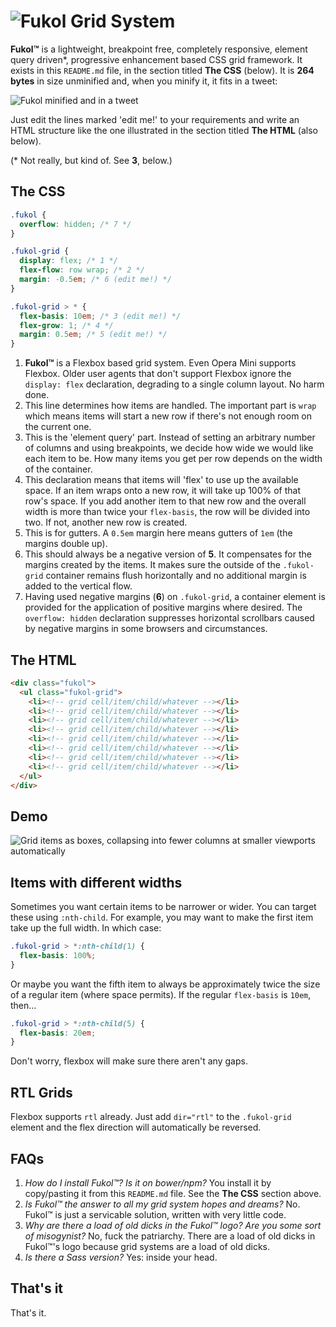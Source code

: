 # ![Fukol Grid System](logo.png)

**Fukol&trade;** is a lightweight, breakpoint free, completely responsive, element query driven\*, progressive enhancement based CSS grid framework. It exists in this `README.md` file, in the section titled **The CSS** (below). It is **264 bytes** in size unminified and, when you minify it, it fits in a tweet:

![Fukol minified and in a tweet](tweet.png)

Just edit the lines marked 'edit me!' to your requirements and write an HTML structure like the one illustrated in the section titled **The HTML** (also below).

(\* Not really, but kind of. See **3**, below.)

## The CSS

```css
.fukol {
  overflow: hidden; /* 7 */
}

.fukol-grid {
  display: flex; /* 1 */
  flex-flow: row wrap; /* 2 */
  margin: -0.5em; /* 6 (edit me!) */
}

.fukol-grid > * {
  flex-basis: 10em; /* 3 (edit me!) */
  flex-grow: 1; /* 4 */
  margin: 0.5em; /* 5 (edit me!) */
}
```

1. **Fukol&trade;** is a Flexbox based grid system. Even Opera Mini supports Flexbox. Older user agents that don't support Flexbox ignore the `display: flex` declaration, degrading to a single column layout. No harm done.
2. This line determines how items are handled. The important part is `wrap` which means items will start a new row if there's not enough room on the current one.
3. This is the 'element query' part. Instead of setting an arbitrary number of columns and using breakpoints, we decide how wide we would like each item to be. How many items you get per row depends on the width of the container.
4. This declaration means that items will 'flex' to use up the available space. If an item wraps onto a new row, it will take up 100% of that row's space. If you add another item to that new row and the overall width is more than twice your `flex-basis`, the row will be divided into two. If not, another new row is created.
5. This is for gutters. A `0.5em` margin here means gutters of `1em` (the margins double up).
6. This should always be a negative version of **5**. It compensates for the margins created by the items. It makes sure the outside of the `.fukol-grid` container remains flush horizontally and no additional margin is added to the vertical flow.
7. Having used negative margins (**6**) on `.fukol-grid`, a container element is provided for the application of positive margins where desired. The `overflow: hidden` declaration suppresses horizontal scrollbars caused by negative margins in some browsers and circumstances.

## The HTML

```html
<div class="fukol">
  <ul class="fukol-grid">
    <li><!-- grid cell/item/child/whatever --></li>
    <li><!-- grid cell/item/child/whatever --></li>
    <li><!-- grid cell/item/child/whatever --></li>
    <li><!-- grid cell/item/child/whatever --></li>
    <li><!-- grid cell/item/child/whatever --></li>
    <li><!-- grid cell/item/child/whatever --></li>
    <li><!-- grid cell/item/child/whatever --></li>
    <li><!-- grid cell/item/child/whatever --></li>
  </ul>
</div>
```

## Demo

![Grid items as boxes, collapsing into fewer columns at smaller viewports automatically](fukol-demo.gif)

## Items with different widths

Sometimes you want certain items to be narrower or wider. You can target these using `:nth-child`. For example, you may want to make the first item take up the full width. In which case:

```css
.fukol-grid > *:nth-child(1) {
  flex-basis: 100%;
}
```

Or maybe you want the fifth item to always be approximately twice the size of a regular item (where space permits). If the regular `flex-basis` is `10em`, then&hellip;

```css
.fukol-grid > *:nth-child(5) {
  flex-basis: 20em;
}
```

Don't worry, flexbox will make sure there aren't any gaps.

## RTL Grids

Flexbox supports `rtl` already. Just add `dir="rtl"` to the `.fukol-grid` element and the flex direction will automatically be reversed.

## FAQs

1. *How do I install Fukol&trade;? Is it on bower/npm?* You install it by copy/pasting it from this `README.md` file. See the **The CSS** section above.
2. *Is Fukol&trade; the answer to all my grid system hopes and dreams?* No. Fukol&trade; is just a servicable solution, written with very little code.
3. *Why are there a load of old dicks in the Fukol&trade; logo? Are you some sort of misogynist?* No, fuck the patriarchy. There are a load of old dicks in Fukol&trade;'s logo because grid systems are a load of old dicks.
4. *Is there a Sass version?* Yes: inside your head.

## That's it

That's it.
